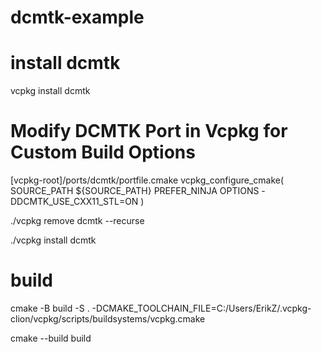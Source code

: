 # dcmtk-example

# install dcmtk
vcpkg install dcmtk

# Modify DCMTK Port in Vcpkg for Custom Build Options 
[vcpkg-root]/ports/dcmtk/portfile.cmake
vcpkg_configure_cmake(
    SOURCE_PATH ${SOURCE_PATH}
    PREFER_NINJA
    OPTIONS
        -DDCMTK_USE_CXX11_STL=ON
)

./vcpkg remove dcmtk --recurse

./vcpkg install dcmtk

# build
cmake -B build -S . -DCMAKE_TOOLCHAIN_FILE=C:/Users/ErikZ/.vcpkg-clion/vcpkg/scripts/buildsystems/vcpkg.cmake

cmake --build build
